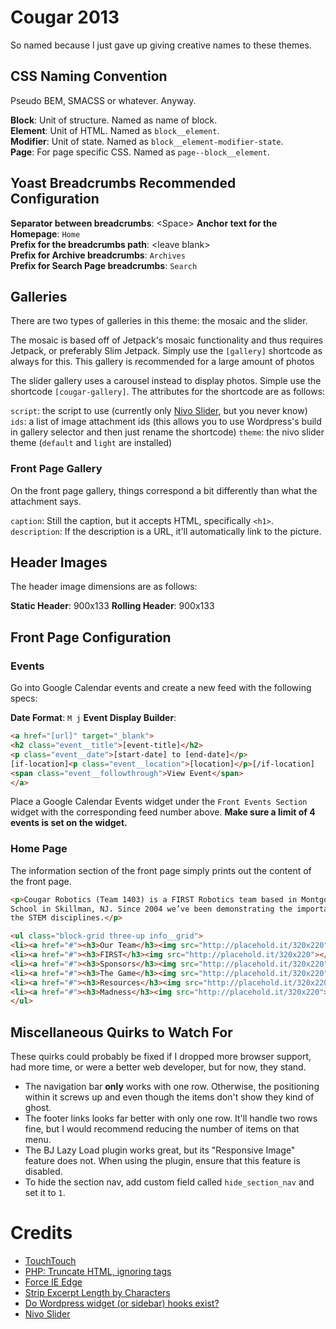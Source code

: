 Cougar 2013
===========

So named because I just gave up giving creative names to these themes.

CSS Naming Convention
---------------------

Pseudo BEM, SMACSS or whatever. Anyway.

**Block**: Unit of structure. Named as name of block.  
**Element**: Unit of HTML. Named as `block__element`.  
**Modifier**: Unit of state. Named as `block__element-modifier-state`.  
**Page**: For page specific CSS. Named as `page--block__element`.  

Yoast Breadcrumbs Recommended Configuration
-------------------------------------------
**Separator between breadcrumbs**: &lt;Space&gt;
**Anchor text for the Homepage**: `Home`  
**Prefix for the breadcrumbs path**: &lt;leave blank&gt;  
**Prefix for Archive breadcrumbs**: `Archives`  
**Prefix for Search Page breadcrumbs**: `Search`  

Galleries
------------

There are two types of galleries in this theme: the mosaic and the slider.

The mosaic is based off of Jetpack's mosaic functionality and thus requires Jetpack, 
or preferably Slim Jetpack. Simply use the `[gallery]` shortcode as always for this.
This gallery is recommended for a large amount of photos

The slider gallery uses a carousel instead to display photos. Simple use the
shortcode `[cougar-gallery]`. The attributes for the shortcode are as follows:

`script`: the script to use (currently only [Nivo Slider][nivo], but you never know)  
`ids`: a list of image attachment ids (this allows you to use Wordpress's build in gallery selector and then just rename the shortcode)
`theme`: the nivo slider theme (`default` and `light` are installed)

[nivo]: http://dev7studios.com/nivo-slider/#/features

### Front Page Gallery

On the front page gallery, things correspond a bit differently than what the attachment says.

`caption`: Still the caption, but it accepts HTML, specifically `<h1>`.
`description`: If the description is a URL, it'll automatically link to the picture.

Header Images
--------------

The header image dimensions are as follows:

**Static Header**: 900x133
**Rolling Header**: 900x133

Front Page Configuration
------------------------------------

### Events

Go into Google Calendar events and create a new feed with the following specs: 

**Date Format**: `M j`
**Event Display Builder**:

```html
<a href="[url]" target="_blank">
<h2 class="event__title">[event-title]</h2>
<p class="event__date">[start-date] to [end-date]</p>
[if-location]<p class="event__location">[location]</p>[/if-location]
<span class="event__followthrough">View Event</span>
</a>
```

Place a Google Calendar Events widget under the `Front Events Section` widget with
the corresponding feed number above. **Make sure a limit of 4 events is set on the widget.**

### Home Page

The information section of the front page simply prints out the content of the 
front page.


```html
<p>Cougar Robotics (Team 1403) is a FIRST Robotics team based in Montgomery High
School in Skillman, NJ. Since 2004 we’ve been demonstrating the importance of
the STEM disciplines.</p>

<ul class="block-grid three-up info__grid">
<li><a href="#"><h3>Our Team</h3><img src="http://placehold.it/320x220"></a></li>
<li><a href="#"><h3>FIRST</h3><img src="http://placehold.it/320x220"></a></li>
<li><a href="#"><h3>Sponsors</h3><img src="http://placehold.it/320x220"></a></li>
<li><a href="#"><h3>The Game</h3><img src="http://placehold.it/320x220"></a></li>
<li><a href="#"><h3>Resources</h3><img src="http://placehold.it/320x220"></a></li>
<li><a href="#"><h3>Madness</h3><img src="http://placehold.it/320x220"></a></li>
</ul>
```

Miscellaneous Quirks to Watch For
---------------------------------

These quirks could probably be fixed if I dropped more browser support,
had more time, or were a better web developer, but for now, they stand.

- The navigation bar **only** works with one row. Otherwise, the positioning within it screws up and even though the items don't show they kind of ghost.
- The footer links looks far better with only one row. It'll handle two rows fine, but I would recommend reducing the number of items on that menu.
- The BJ Lazy Load plugin works great, but its "Responsive Image" feature
  does not. When using the plugin, ensure that this feature is disabled.
- To hide the section nav, add custom field called `hide_section_nav` and set
  it to `1`.

Credits
=======

- [TouchTouch](http://tutorialzine.com/2012/04/mobile-touch-gallery/)
- [PHP: Truncate HTML, ignoring tags](http://stackoverflow.com/a/1193598)
- [Force IE Edge](https://gist.github.com/chrisguitarguy/2712643)
- [Strip Excerpt Length by Characters](http://wordpress.org/support/topic/limit-excerpt-length-by-characters)
- [Do Wordpress widget (or sidebar) hooks exist?](http://stackoverflow.com/a/1396524)
- [Nivo Slider](http://dev7studios.com/nivo-slider/#/features)
